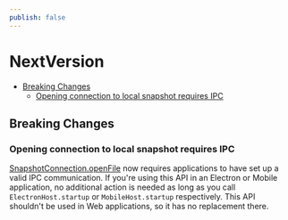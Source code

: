 ```yaml
---
publish: false
---
```


# NextVersion

- [Breaking Changes](#breaking-changes)
  - [Opening connection to local snapshot requires IPC](#opening-connection-to-local-snapshot-requires-ipc)

## Breaking Changes

### Opening connection to local snapshot requires IPC

[SnapshotConnection.openFile]($frontend) now requires applications to have set up a valid IPC communication. If you're using this API in an Electron or Mobile application, no additional action is needed as long as you call `ElectronHost.startup` or `MobileHost.startup` respectively. This API shouldn't be used in Web applications, so it has no replacement there.
